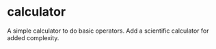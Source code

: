 # calculator
A simple calculator to do basic operators. Add a scientific calculator for added complexity.
